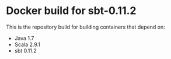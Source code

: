 Docker build for sbt-0.11.2
===========================

This is the repository build for building containers that depend on:

- Java 1.7
- Scala 2.9.1
- sbt 0.11.2


